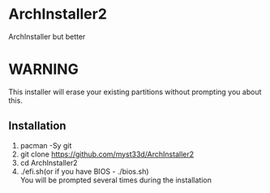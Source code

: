 # ArchInstaller2  
ArchInstaller but better

# WARNING
This installer will erase your existing partitions without prompting you about this.

## Installation  
1. pacman -Sy git  
2. git clone https://github.com/myst33d/ArchInstaller2  
3. cd ArchInstaller2  
4. ./efi.sh(or if you have BIOS - ./bios.sh)  
You will be prompted several times during the installation
